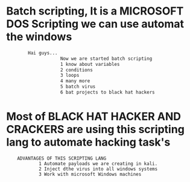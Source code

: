 # Batch scripting, It is a MICROSOFT DOS Scripting we can use automat the windows 
```bat
        Hai guys... 
                    Now we are started batch scripting 
                    1 know about variables
                    2 conditions
                    3 loops
                    4 many more
                    5 batch virus
                    6 bat projects to black hat hackers
```
# Most of BLACK HAT HACKER AND CRACKERS are using this scripting lang to automate hacking task's
        ADVANTAGES OF THIS SCRIPTING LANG
                1 Automate payloads we are creating in kali.
                2 Inject dthe virus into all windows systems
                3 Work with microsoft Windows machines
                
        